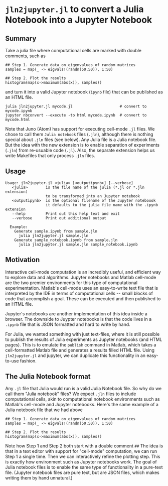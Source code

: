 `jln2jupyter.jl` to convert a Julia Notebook into a Jupyter Notebook
====================================================================

Summary
--------

Take a julia file where computational cells are marked with double comments,
such as
~~~~
## Step 1. Generate data on eigenvalues of random matrices
samples = map(_ -> eigvals!(randn(50,50)), 1:50)

## Step 2. Plot the results
histogram(map(x->maximum(abs(x)), samples))
~~~~
and turn it into a valid Jupyter notebook (`ipynb` file) that can be
published as an HTML file.
~~~~
julia jln2jupyter.jl mycode.jl                     # convert to mycode.ipynb
jupyter nbconvert --execute -to html mycode.ipynb  # convert to mycode.html
~~~~

Note that Juno (Atom) has support for executing cell-mode `.jl` files. We
chose to call them `Julia notebook` files (`.jln`), although there is nothing
special about `.jln` files (see below). Any Julia file is a Julia notebook
file. But the idea with the new extension is to enable separation of
experiments (`.jln`) from re-usuable code (`.jl`). Also, the separate
extension helps us write Makefiles that only process `.jln` files.

Usage
-----
~~~~
Usage: jln2jupyter.jl <julia> [<outputipynb>] [--verbose]
   <julia>        is the file name of the julia (*.jl or *.jln extension)
                  to be transformed into an Jupyter notebook
   <outputipynb>  is the optional filename of the Jupyter noteboook
                  it defaults to the julia file name with the .ipynb extension
   --help         Print out this help text and exit
   --verbose      Print out additional output

  Example:
    Generate sample.ipynb from sample.jln
      julia jln2jupyter.jl sample.jln        
    Generate sample_notebook.ipynb from sample.jln
      julia jln2jupyter.jl sample.jln sample_notebook.ipynb
~~~~

Motivation
----------
Interactive cell-mode computation is an incredibly useful, and efficient
way to explore data and algorithms. Jupyter notebooks and Matlab cell-mode
are the two premier environments for this type of computational experimentation.
Matlab's cell-mode uses an easy-to-write text file that is interpreted by the
IDE in terms of computational cells -- small blocks of code that accomplish
a goal. These can be executed and then published to an HTML file.

Jupyter's notebooks are another implementation of this idea inside a browser.
The downside to Juypter notebooks is that the code lives in a `.ipynb` file
that is JSON formatted and hard to write by hand.

For Julia, we wanted something with just text-files, where it is still
possible to publish the results of Julia experiments as Jupyter
notebooks (and HTML pages). This is to emulate the `publish` command
in Matlab, which takes a cell-formatted Matlab file and generates
a results filled HTML file. Using `jln2jupyter.jl` and jupyter, we
can duplicate this functionality in an easy-to-use fashion.

The Julia Notebook format
-------------------------

Any `.jl` file that Julia would run is a valid Julia Notebook file. So
why do we call them "Julia notebook" files? We expect `.jln` files to
include computational cells, akin to computational notebook environments
such as Matlab's cell-mode and Jupyter notebooks. Here's the same example of
a Julia notebook file that we had above

~~~~
## Step 1. Generate data on eigenvalues of random matrices
samples = map(_ -> eigvals!(randn(50,50)), 1:50)

## Step 2. Plot the results
histogram(map(x->maximum(abs(x)), samples))
~~~~

Note how Step 1 and Step 2 both start with a double comment `##`
The idea is that in a text editor with support for "cell-mode" computation,
we can run Step 1 a single time. Then we can interactively refine the plotting
step. This is exactly how environment such as Jupyter notebooks work. The
goal of Julia notebook files is to enable the same type of functionality in
a pure-text file. (Jupyter notebook files are pure text, but are JSON files,
which makes writing them by hand unnatural.)
